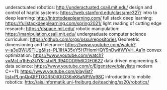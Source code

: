 underactuated robotics: http://underactuated.csail.mit.edu/
design and control of haptic systems: https://web.stanford.edu/class/me327/
intro to deep learning: http://introtodeeplearning.com/
full stack deep learning: https://fullstackdeeplearning.com/spring2021/
light reading of cutting edge research: https://dspace.mit.edu/
robotic manipulation: https://manipulation.csail.mit.edu/
undergraduate computer science curriculum: https://github.com/orgs/ossu/repositories
Geometric dimensioning and tolerance: https://www.youtube.com/watch?v=a3uBWU9TlUg&list=PL1IHA35xY5H7HomHQY9nDwifWYvH_Aa1n
convex optimization: https://www.youtube.com/watch?v=McLq1hEq3UY&list=PL3940DD956CDF0622
data driven engineering & data science: https://www.youtube.com/c/Eigensteve/playlists
modern C++11: https://www.youtube.com/playlist?list=PLgnQpQtFTOGR50iIOtO36nK6aNPtVq98C
introductino to mobile robotics: http://ais.informatik.uni-freiburg.de/teaching/ss20/robotics/
